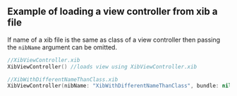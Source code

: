 ## Example of loading a view controller from xib a file

If name of a xib file is the same as class of a view controller then passing the `nibName` argument can be omitted.

```swift
//XibViewController.xib
XibViewController() //loads view using XibViewController.xib
```

```swift
//XibWithDifferentNameThanClass.xib
XibViewController(nibName: "XibWithDifferentNameThanClass", bundle: nil)
```
